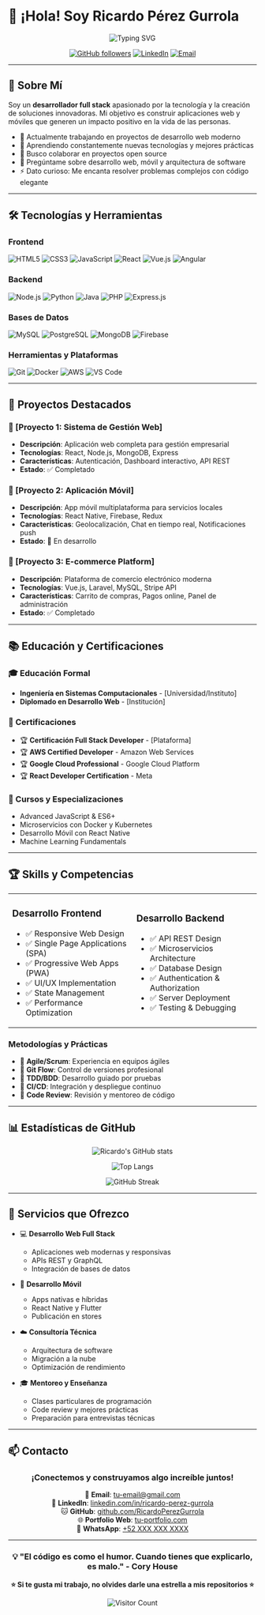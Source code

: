 # 👋 ¡Hola! Soy Ricardo Pérez Gurrola

<div align="center">
  
  ![Typing SVG](https://readme-typing-svg.herokuapp.com?font=Fira+Code&size=30&duration=3000&pause=1000&color=2E8B57&center=true&width=500&lines=Desarrollador+Full+Stack;Programador+Apasionado;Creador+de+Soluciones)
  
  [![GitHub followers](https://img.shields.io/github/followers/RicardoPerezGurrola?style=social)](https://github.com/RicardoPerezGurrola)
  [![LinkedIn](https://img.shields.io/badge/LinkedIn-0077B5?style=for-the-badge&logo=linkedin&logoColor=white)](https://linkedin.com/in/ricardo-perez-gurrola)
  [![Email](https://img.shields.io/badge/Email-D14836?style=for-the-badge&logo=gmail&logoColor=white)](mailto:tu-email@gmail.com)
  
</div>

---

## 🚀 Sobre Mí

Soy un **desarrollador full stack** apasionado por la tecnología y la creación de soluciones innovadoras. Mi objetivo es construir aplicaciones web y móviles que generen un impacto positivo en la vida de las personas.

- 🔭 Actualmente trabajando en proyectos de desarrollo web moderno
- 🌱 Aprendiendo constantemente nuevas tecnologías y mejores prácticas
- 👯 Busco colaborar en proyectos open source
- 💬 Pregúntame sobre desarrollo web, móvil y arquitectura de software
- ⚡ Dato curioso: Me encanta resolver problemas complejos con código elegante

---

## 🛠️ Tecnologías y Herramientas

### Frontend
![HTML5](https://img.shields.io/badge/HTML5-E34F26?style=for-the-badge&logo=html5&logoColor=white)
![CSS3](https://img.shields.io/badge/CSS3-1572B6?style=for-the-badge&logo=css3&logoColor=white)
![JavaScript](https://img.shields.io/badge/JavaScript-F7DF1E?style=for-the-badge&logo=javascript&logoColor=black)
![React](https://img.shields.io/badge/React-20232A?style=for-the-badge&logo=react&logoColor=61DAFB)
![Vue.js](https://img.shields.io/badge/Vue.js-35495E?style=for-the-badge&logo=vue.js&logoColor=4FC08D)
![Angular](https://img.shields.io/badge/Angular-DD0031?style=for-the-badge&logo=angular&logoColor=white)

### Backend
![Node.js](https://img.shields.io/badge/Node.js-43853D?style=for-the-badge&logo=node.js&logoColor=white)
![Python](https://img.shields.io/badge/Python-3776AB?style=for-the-badge&logo=python&logoColor=white)
![Java](https://img.shields.io/badge/Java-ED8B00?style=for-the-badge&logo=java&logoColor=white)
![PHP](https://img.shields.io/badge/PHP-777BB4?style=for-the-badge&logo=php&logoColor=white)
![Express.js](https://img.shields.io/badge/Express.js-404D59?style=for-the-badge)

### Bases de Datos
![MySQL](https://img.shields.io/badge/MySQL-00000F?style=for-the-badge&logo=mysql&logoColor=white)
![PostgreSQL](https://img.shields.io/badge/PostgreSQL-316192?style=for-the-badge&logo=postgresql&logoColor=white)
![MongoDB](https://img.shields.io/badge/MongoDB-4EA94B?style=for-the-badge&logo=mongodb&logoColor=white)
![Firebase](https://img.shields.io/badge/Firebase-039BE5?style=for-the-badge&logo=Firebase&logoColor=white)

### Herramientas y Plataformas
![Git](https://img.shields.io/badge/Git-F05032?style=for-the-badge&logo=git&logoColor=white)
![Docker](https://img.shields.io/badge/Docker-2496ED?style=for-the-badge&logo=docker&logoColor=white)
![AWS](https://img.shields.io/badge/AWS-232F3E?style=for-the-badge&logo=amazon-aws&logoColor=white)
![VS Code](https://img.shields.io/badge/VS_Code-007ACC?style=for-the-badge&logo=visual-studio-code&logoColor=white)

---

## 💼 Proyectos Destacados

### 🌟 [Proyecto 1: Sistema de Gestión Web]
- **Descripción**: Aplicación web completa para gestión empresarial
- **Tecnologías**: React, Node.js, MongoDB, Express
- **Características**: Autenticación, Dashboard interactivo, API REST
- **Estado**: ✅ Completado

### 🌟 [Proyecto 2: Aplicación Móvil]
- **Descripción**: App móvil multiplataforma para servicios locales
- **Tecnologías**: React Native, Firebase, Redux
- **Características**: Geolocalización, Chat en tiempo real, Notificaciones push
- **Estado**: 🚧 En desarrollo

### 🌟 [Proyecto 3: E-commerce Platform]
- **Descripción**: Plataforma de comercio electrónico moderna
- **Tecnologías**: Vue.js, Laravel, MySQL, Stripe API
- **Características**: Carrito de compras, Pagos online, Panel de administración
- **Estado**: ✅ Completado

---

## 📚 Educación y Certificaciones

### 🎓 Educación Formal
- **Ingeniería en Sistemas Computacionales** - [Universidad/Instituto]
- **Diplomado en Desarrollo Web** - [Institución]

### 📜 Certificaciones
- 🏆 **Certificación Full Stack Developer** - [Plataforma]
- 🏆 **AWS Certified Developer** - Amazon Web Services
- 🏆 **Google Cloud Professional** - Google Cloud Platform
- 🏆 **React Developer Certification** - Meta

### 📖 Cursos y Especializaciones
- Advanced JavaScript & ES6+
- Microservicios con Docker y Kubernetes
- Desarrollo Móvil con React Native
- Machine Learning Fundamentals

---

## 🏆 Skills y Competencias

<table>
<tr>
<td width="50%">

### Desarrollo Frontend
- ✅ Responsive Web Design
- ✅ Single Page Applications (SPA)
- ✅ Progressive Web Apps (PWA)
- ✅ UI/UX Implementation
- ✅ State Management
- ✅ Performance Optimization

</td>
<td width="50%">

### Desarrollo Backend
- ✅ API REST Design
- ✅ Microservicios Architecture
- ✅ Database Design
- ✅ Authentication & Authorization
- ✅ Server Deployment
- ✅ Testing & Debugging

</td>
</tr>
</table>

### Metodologías y Prácticas
- 🔄 **Agile/Scrum**: Experiencia en equipos ágiles
- 🔄 **Git Flow**: Control de versiones profesional
- 🔄 **TDD/BDD**: Desarrollo guiado por pruebas
- 🔄 **CI/CD**: Integración y despliegue continuo
- 🔄 **Code Review**: Revisión y mentoreo de código

---

## 📊 Estadísticas de GitHub

<div align="center">
  
  ![Ricardo's GitHub stats](https://github-readme-stats.vercel.app/api?username=RicardoPerezGurrola&show_icons=true&theme=tokyonight)
  
  ![Top Langs](https://github-readme-stats.vercel.app/api/top-langs/?username=RicardoPerezGurrola&layout=compact&theme=tokyonight)
  
  ![GitHub Streak](https://github-readme-streak-stats.herokuapp.com/?user=RicardoPerezGurrola&theme=tokyonight)
  
</div>

---

## 🤝 Servicios que Ofrezco

- 💻 **Desarrollo Web Full Stack**
  - Aplicaciones web modernas y responsivas
  - APIs REST y GraphQL
  - Integración de bases de datos

- 📱 **Desarrollo Móvil**
  - Apps nativas e híbridas
  - React Native y Flutter
  - Publicación en stores

- ☁️ **Consultoría Técnica**
  - Arquitectura de software
  - Migración a la nube
  - Optimización de rendimiento

- 🎓 **Mentoreo y Enseñanza**
  - Clases particulares de programación
  - Code review y mejores prácticas
  - Preparación para entrevistas técnicas

---

## 📫 Contacto

<div align="center">

### ¡Conectemos y construyamos algo increíble juntos!

📧 **Email**: [tu-email@gmail.com](mailto:tu-email@gmail.com)  
💼 **LinkedIn**: [linkedin.com/in/ricardo-perez-gurrola](https://linkedin.com/in/ricardo-perez-gurrola)  
🐱 **GitHub**: [github.com/RicardoPerezGurrola](https://github.com/RicardoPerezGurrola)  
🌐 **Portfolio Web**: [tu-portfolio.com](https://tu-portfolio.com)  
📱 **WhatsApp**: [+52 XXX XXX XXXX](https://wa.me/52XXXXXXXXXX)  

</div>

---

<div align="center">
  
  ### 💡 "El código es como el humor. Cuando tienes que explicarlo, es malo." - Cory House
  
  **⭐ Si te gusta mi trabajo, no olvides darle una estrella a mis repositorios ⭐**
  
  ![Visitor Count](https://visitor-badge.laobi.icu/badge?page_id=RicardoPerezGurrola.RicardoPerezGurrola)
  
</div>
